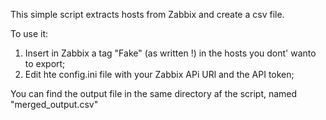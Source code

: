 This simple script extracts hosts from Zabbix and create a csv file.

To use it:
1) Insert in Zabbix a tag "Fake" (as written !) in the hosts you dont' wanto to export;
2) Edit hte config.ini file with your Zabbix APi URl and the API token;

You can find the output file in the same directory af the script, named "merged_output.csv"
